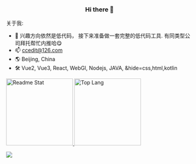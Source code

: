 <div align="center">

### Hi there 👋

</div>

<!--
**adminV/adminV** is a ✨ _special_ ✨ repository because its `README.md` (this file) appears on your GitHub profile.

Here are some ideas to get you started:

- 🔭 I’m currently working on ...
- 🌱 I’m currently learning ...
- 👯 I’m looking to collaborate on ...
- 🤔 I’m looking for help with ...
- 💬 Ask me about ...
- 📫 How to reach me: ...
- 😄 Pronouns: ...
- ⚡ Fun fact: ...
-->


关于我:
- 🔭 兴趣方向依然是低代码， 接下来准备做一套完整的低代码工具. 有同类型公司拜托帮忙内推哈😋
- 📫 ccedit@126.com
- 🌎 Beijing, China
- 🛠️ Vue2, Vue3, React, WebGl, Nodejs, JAVA, 
&hide=css,html,kotlin





<a href="https://github.com/jiusanzhou">
  <img src="https://github-readme-stats.vercel.app/api?username=Cc-Edit&show_icons=true" alt="Readme Stat" height="180em" />
  <img src="https://github-readme-stats.vercel.app/api/top-langs/?username=Cc-Edit&layout=compact" alt="Top Lang" height="180em" />
</a>

![](https://visitor-badge.glitch.me/badge?page_id=Cc-Edit.Cc-Edit)

